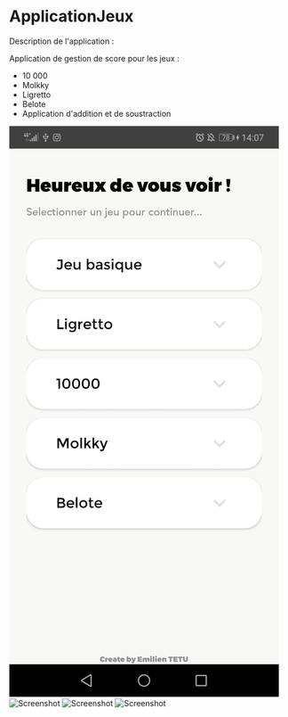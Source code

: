 # ApplicationJeux

Description de l'application : 

Application de gestion de score pour les jeux : 
  - 10 000
  - Molkky 
  - Ligretto 
  - Belote
  - Application d'addition et de soustraction
  
 ![Screenshot](https://github.com/emilienTETU/ApplicationJeux/blob/master/ImageReadMe/Screenshot_20200731_140719_com.e.jeux.jpg)
 ![Screenshot](https://github.com/emilienTETU/ApplicationJeux/blob/master/ImageReadMe/Screenshot_20200731_140745_com.e.jeux.jpg.png)
 ![Screenshot](https://github.com/emilienTETU/ApplicationJeux/blob/master/ImageReadMe/Screenshot_20200731_140754_com.e.jeux.jpg.png)
 ![Screenshot](https://github.com/emilienTETU/ApplicationJeux/blob/master/ImageReadMe/Screenshot_20200731_140803_com.e.jeux.jpg.png)
